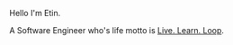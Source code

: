 Hello I'm Etin. 

A Software Engineer who's life motto is [Live. Learn. Loop](https://notes.etin.space/posts/who-is-etinosa-obaseki). 
